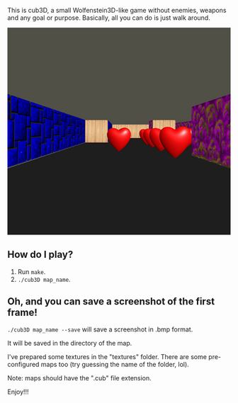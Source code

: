 This is cub3D, a small Wolfenstein3D-like game without enemies, weapons and any goal or purpose.
Basically, all you can do is just walk around.

![Screenshot](https://github.com/rgreater/cub3D/blob/master/screenshot.jpg)

## How do I play?

1. Run `make`.
2. `./cub3D map_name`.

## Oh, and you can save a screenshot of the first frame!
`./cub3D map_name --save`
will save a screenshot in .bmp format.

It will be saved in the directory of the map.


I've prepared some textures in the "textures" folder.
There are some pre-configured maps too
(try guessing the name of the folder, lol).

Note: maps should have the ".cub" file extension.

Enjoy!!!
